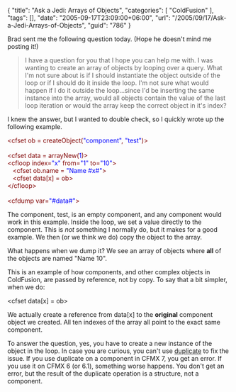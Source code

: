 {
	"title": "Ask a Jedi: Arrays of Objects",
	"categories": [
		"ColdFusion"
	],
	"tags": [],
	"date": "2005-09-17T23:09:00+06:00",
	"url": "/2005/09/17/Ask-a-Jedi-Arrays-of-Objects",
	"guid": "786"
}

Brad sent me the following question today. (Hope he doesn't mind me posting it!)

<blockquote>
I have a question for you that I hope you can help me with.  I was wanting to create an array of objects by looping over a query.  What I'm not sure about is if I should instantiate the object outside of the loop or if I should do it inside the loop.  I'm not sure what would happen if I do it outside the loop...since I'd be inserting the same instance into the array, would all objects contain the value of the last loop iteration or would the array keep the correct object in it's index?
</blockquote>

I knew the answer, but I wanted to double check, so I quickly wrote up the following example.

<div class="code"><FONT COLOR=MAROON>&lt;cfset ob = createObject(<FONT COLOR=BLUE>"component"</FONT>, <FONT COLOR=BLUE>"test"</FONT>)&gt;</FONT><br>
<br>
<FONT COLOR=MAROON>&lt;cfset data = arrayNew(<FONT COLOR=BLUE>1</FONT>)&gt;</FONT><br>
<FONT COLOR=MAROON>&lt;cfloop index=<FONT COLOR=BLUE>"x"</FONT> from=<FONT COLOR=BLUE>"1"</FONT> to=<FONT COLOR=BLUE>"10"</FONT>&gt;</FONT><br>
&nbsp;&nbsp;&nbsp;<FONT COLOR=MAROON>&lt;cfset ob.name = <FONT COLOR=BLUE>"Name #x#"</FONT>&gt;</FONT><br>
&nbsp;&nbsp;&nbsp;<FONT COLOR=MAROON>&lt;cfset data[x] = ob&gt;</FONT><br>
<FONT COLOR=MAROON>&lt;/cfloop&gt;</FONT><br>
<br>
<FONT COLOR=MAROON>&lt;cfdump var=<FONT COLOR=BLUE>"#data#"</FONT>&gt;</FONT></div>

The component, test, is an empty component, and any component would work in this example. Inside the loop, we set a value directly to the component. This is <i>not</i> something I normally do, but it makes for a good example. We then (or we think we do) copy the object to the array. 

What happens when we dump it? We see an array of objects where <b>all</b> of the objects are named "Name 10". 

This is an example of how components, and other complex objects in ColdFusion, are passed by reference, not by copy. To say that a bit simpler, when we do:

&lt;cfset data[x] = ob&gt;

We actually create a reference from data[x] to the <b>original</b> component object we created. All ten indexes of the array all point to the exact same component. 

To answer the question, yes, you have to create a new instance of the object in the loop. In case you are curious, you can't use <a href="http://livedocs.macromedia.com/coldfusion/7/htmldocs/00000456.htm">duplicate</a> to fix the issue. If you use duplicate on a component in CFMX 7, you get an error. If you use it on CFMX 6 (or 6.1), something worse happens. You don't get an error, but the result of the duplicate operation is a structure, not a component.